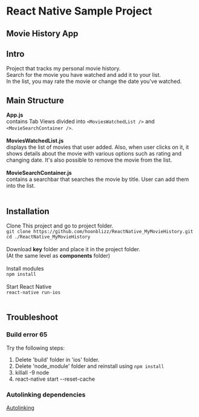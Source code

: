 # React Native Sample Project
## Movie History App

## Intro
Project that tracks my personal movie history.  <br>
Search for the movie you have watched and add it to your list. <br>
In the list, you may rate the movie or change the date you've watched. <br>

## Main Structure
**App.js** <br>
contains Tab Views divided into `<MoviesWatchedList />` and `<MovieSearchContainer />`. <br>
<br>
**MoviesWatchedList.js** <br>
displays the list of movies that user added. Also, when user clicks on it, it shows details about the movie with various options such as rating and changing date. It's also possible to remove the movie from the list. <br>
<br>
**MovieSearchContainer.js** <br>
contains a searchbar that searches the movie by title. User can add them into the list. <br>
<br>

## Installation
Clone This project and go to project folder. <br>
`git clone https://github.com/hoonblizz/ReactNative_MyMovieHistory.git` <br>
`cd ./ReactNative_MyMovieHistory` <br>
<br>
Download **key** folder and place it in the project folder. <br>
(At the same level as **components** folder) <br>
<br>
Install modules <br>
`npm install` <br>
<br>
Start React Native <br>
`react-native run-ios` <br>
<br>
## Troubleshoot
### Build error 65
Try the following steps: <br>
1. Delete 'build' folder in 'ios' folder. <br>
2. Delete 'node_module' folder and reinstall using `npm install`<br>
3. killall -9 node
4. react-native start --reset-cache <br>

### Autolinking dependencies
[Autolinking](https://github.com/react-native-community/cli/blob/master/docs/autolinking.md)





